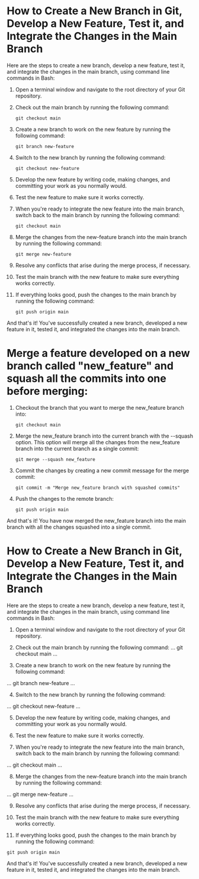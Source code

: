 # How to Create a New Branch in Git, Develop a New Feature, Test it, and Integrate the Changes in the Main Branch

Here are the steps to create a new branch, develop a new feature, test it, and integrate the changes in the main branch, using command line commands in Bash:

1. Open a terminal window and navigate to the root directory of your Git repository.

2. Check out the main branch by running the following command:
    ```
    git checkout main
    ```

3. Create a new branch to work on the new feature by running the following command:
    ```
    git branch new-feature
    ```

4. Switch to the new branch by running the following command:
    ```
    git checkout new-feature
    ```

5. Develop the new feature by writing code, making changes, and committing your work as you normally would.

6. Test the new feature to make sure it works correctly.

7. When you're ready to integrate the new feature into the main branch, switch back to the main branch by running the following command:
    ```
    git checkout main
    ```

8. Merge the changes from the new-feature branch into the main branch by running the following command:
    ```
    git merge new-feature
    ```

9. Resolve any conflicts that arise during the merge process, if necessary.

10. Test the main branch with the new feature to make sure everything works correctly.

11. If everything looks good, push the changes to the main branch by running the following command:
    ```
    git push origin main
    ```

And that's it! You've successfully created a new branch, developed a new feature in it, tested it, and integrated the changes into the main branch.

# Merge a feature developed on a new branch called "new_feature" and squash all the commits into one before merging:

1. Checkout the branch that you want to merge the new_feature branch into:
   ```
   git checkout main
   ```

2. Merge the new_feature branch into the current branch with the --squash option. This option will merge all the changes from the new_feature branch into the current branch as a single commit:
   ```
   git merge --squash new_feature
   ```

3. Commit the changes by creating a new commit message for the merge commit:
   ```
   git commit -m "Merge new_feature branch with squashed commits"
   ```

4. Push the changes to the remote branch:
   ```
   git push origin main
   ```

And that's it! You have now merged the new_feature branch into the main branch with all the changes squashed into a single commit.
# How to Create a New Branch in Git, Develop a New Feature, Test it, and Integrate the Changes in the Main Branch

Here are the steps to create a new branch, develop a new feature, test it, and integrate the changes in the main branch, using command line commands in Bash:

1. Open a terminal window and navigate to the root directory of your Git repository.

2. Check out the main branch by running the following command:
...
git checkout main
...

3. Create a new branch to work on the new feature by running the following command:

... 
git branch new-feature
... 

4. Switch to the new branch by running the following command:

...
git checkout new-feature
... 

5. Develop the new feature by writing code, making changes, and committing your work as you normally would.

6. Test the new feature to make sure it works correctly.

7. When you're ready to integrate the new feature into the main branch, switch back to the main branch by running the following command:

...
git checkout main
...

8. Merge the changes from the new-feature branch into the main branch by running the following command:

...
git merge new-feature
...

9. Resolve any conflicts that arise during the merge process, if necessary.

10. Test the main branch with the new feature to make sure everything works correctly.

11. If everything looks good, push the changes to the main branch by running the following command:

 ```
 git push origin main
 ```

And that's it! You've successfully created a new branch, developed a new feature in it, tested it, and integrated the changes into the main branch.

